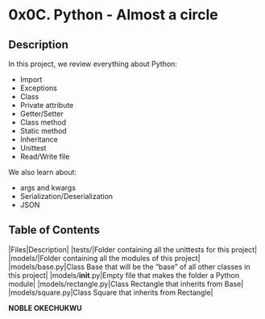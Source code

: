 # 0x0C. Python - Almost a circle
## Description
In this project, we review everything about Python:

* Import
* Exceptions
* Class
* Private attribute
* Getter/Setter
* Class method
* Static method
* Inheritance
* Unittest
* Read/Write file

We also learn about:

* args and kwargs
* Serialization/Deserialization
* JSON

## Table of Contents
|Files|Description|
|tests/|Folder containing all the unittests for this project|
|models/|Folder containing all the modules of this project|
|models/base.py|Class Base that will be the “base” of all other classes in this project|
|models/__init__.py|Empty file that makes the folder a Python module|
|models/rectangle.py|Class Rectangle that inherits from Base|
|models/square.py|Class Square that inherits from Rectangle|

**NOBLE OKECHUKWU**
